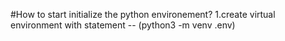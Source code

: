 #How to start initialize the python environement?
1.create virtual environment with statement -- (python3 -m venv .env)
